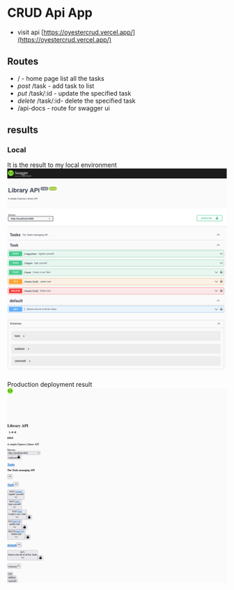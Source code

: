 # CRUD Api App
  - visit api [https://oyestercrud.vercel.app/](https://oyestercrud.vercel.app/)
## Routes

- / - home page list all the tasks
- *post* /task - add task to list 
- *put* /task/:id - update the specified task
- *delete* /task/:id-  delete the specified task
- /api-docs - route for swagger ui

## results

### Local 
  It is the result to my local environment 
  ![local deployment](./images/swaggerLocal.png)

###
 Production deployment result
 ![production deployment](./images/swaggerDeployment.png)